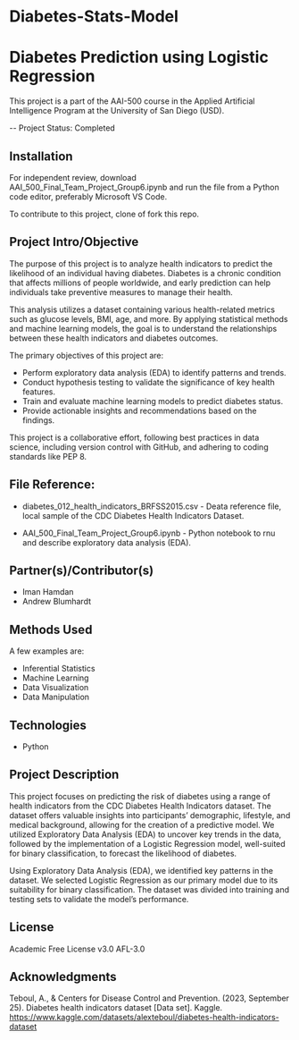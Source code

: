 # Diabetes-Stats-Model

# Diabetes Prediction using Logistic Regression

This project is a part of the AAI-500 course in the Applied Artificial Intelligence Program at the University of San Diego (USD). 

-- Project Status: Completed

## Installation

For independent review, download AAI_500_Final_Team_Project_Group6.ipynb and run the file from a Python code editor, preferably Microsoft VS Code.

To contribute to this project, clone of fork this repo.
  
## Project Intro/Objective

The purpose of this project is to analyze health indicators to predict the likelihood of an individual having diabetes. Diabetes is a chronic condition that affects millions of people worldwide, and early prediction can help individuals take preventive measures to manage their health.

This analysis utilizes a dataset containing various health-related metrics such as glucose levels, BMI, age, and more. By applying statistical methods and machine learning models, the goal is to understand the relationships between these health indicators and diabetes outcomes.

The primary objectives of this project are:

* Perform exploratory data analysis (EDA) to identify patterns and trends.
* Conduct hypothesis testing to validate the significance of key health features.
* Train and evaluate machine learning models to predict diabetes status.
* Provide actionable insights and recommendations based on the findings.

This project is a collaborative effort, following best practices in data science, including version control with GitHub, and adhering to coding standards like PEP 8.

## File Reference:

* diabetes_012_health_indicators_BRFSS2015.csv - Deata reference file, local sample of the CDC Diabetes Health Indicators Dataset.

* AAI_500_Final_Team_Project_Group6.ipynb - Python notebook to rnu and describe exploratory data analysis (EDA).

## Partner(s)/Contributor(s)  
* Iman Hamdan
* Andrew Blumhardt

## Methods Used
A few examples are:
* Inferential Statistics
* Machine Learning
* Data Visualization
* Data Manipulation

## Technologies
* Python

## Project Description

This project focuses on predicting the risk of diabetes using a range of health indicators from the CDC Diabetes Health Indicators dataset. The dataset offers valuable insights into participants’ demographic, lifestyle, and medical background, allowing for the creation of a predictive model. We utilized Exploratory Data Analysis (EDA) to uncover key trends in the data, followed by the implementation of a Logistic Regression model, well-suited for binary classification, to forecast the likelihood of diabetes.

Using Exploratory Data Analysis (EDA), we identified key patterns in the dataset. We selected Logistic Regression as our primary model due to its suitability for binary classification. The dataset was divided into training and testing sets to validate the model’s performance.

## License

Academic Free License v3.0	AFL-3.0

## Acknowledgments

Teboul, A., & Centers for Disease Control and Prevention. (2023, September 25). Diabetes health indicators dataset [Data set]. Kaggle. https://www.kaggle.com/datasets/alexteboul/diabetes-health-indicators-dataset


